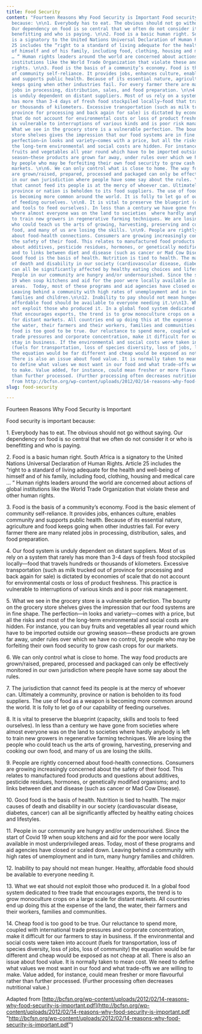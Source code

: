 ```yaml
---
title: Food Security
content: "Fourteen Reasons Why Food Security is Important Food security is important
  because: \n\n1. Everybody has to eat. The obvious should not go without saying.
  Our dependency on food is so central that we often do not consider it or who is
  benefitting and who is paying. \n\n2. Food is a basic human right. South Africa
  is a signatory to the United Nations Universal Declaration of Human Rights. Article
  25 includes the “right to a standard of living adequate for the health and well-being
  of himself and of his family, including food, clothing, housing and medical care
  … “ Human rights leaders around the world are concerned about actions of global
  institutions like the World Trade Organization that violate these and other human
  rights. \n\n3. Food is the basis of a community’s economy. Food is the basic element
  of community self-reliance. It provides jobs, enhances culture, enables community
  and supports public health. Because of its essential nature, agriculture and food
  keeps going when other industries fail. For every farmer there are many related
  jobs in processing, distribution, sales, and food preparation. \n\n4. Our food system
  is unduly dependent on distant suppliers. Most of us rely on a system that rarely
  has more than 3-4 days of fresh food stockpiled locally—food that travels hundreds
  or thousands of kilometers. Excessive transportation (such as milk trucked out of
  province for processing and back again for sale) is dictated by economies of scale
  that do not account for environmental costs or loss of product freshness. This practice
  is vulnerable to interruptions of various kinds and is poor risk management. \n\n5.
  What we see in the grocery store is a vulnerable perfection. The bounty on the grocery
  store shelves gives the impression that our food systems are in fine shape. The
  perfection—in looks and variety—comes with a price, but all the risks and most of
  the long-term environmental and social costs are hidden. For instance, you can buy
  fruits and vegetables all year round which have to be imported outside our growing
  season—these products are grown far away, under rules over which we have no control,
  by people who may be forfeiting their own food security to grow cash crops for our
  markets. \n\n6. We can only control what is close to home. The way food products
  are grown/raised, prepared, processed and packaged can only be effectively monitored
  in our own jurisdiction where people have some say about the rules. \n\n7. The jurisdiction
  that cannot feed its people is at the mercy of whoever can. Ultimately a community,
  province or nation is beholden to its food suppliers. The use of food as a weapon
  is becoming more common around the world. It is folly to let go of our capability
  of feeding ourselves. \n\n8. It is vital to preserve the blueprint (capacity, skills
  and tools to feed ourselves). In less than a century we have gone from societies
  where almost everyone was on the land to societies  where hardly anybody is left
  to train new growers in regenerative farming techniques. We are losing the people
  who could teach us the arts of growing, harvesting, preserving and cooking our own
  food, and many of us are losing the skills. \n\n9. People are rightly concerned
  about food-health connections. Consumers are growing increasingly concerned about
  the safety of their food. This relates to manufactured food products and questions
  about additives, pesticide residues, hormones, or genetically modified organisms;
  and to links between diet and disease (such as cancer or Mad Cow Disease). \n\n10.
  Good food is the basis of health. Nutrition is tied to health. The major causes
  of death and disability in our society (cardiovascular disease, diabetes, cancer)
  can all be significantly affected by healthy eating choices and lifestyles. \n\n11.
  People in our community are hungry and/or undernourished. Since the start of Covid
  19 when soup kitchens and aid for the poor were locally available in most underprivileged
  areas.  Today, most of these programs and aid agencies have closed or scaled down.
  Leaving behind a community with high rates of unemployment and in turn, many hungry
  families and children.\n\n12. Inability to pay should not mean hunger. Healthy,
  affordable food should be available to everyone needing it.\n\n13. What we eat should
  not exploit those who produced it. In a global food system dedicated to free trade
  that encourages exports, the trend is to grow monoculture crops on a large scale
  for distant markets. All countries end up doing this at the expense of the land,
  the water, their farmers and their workers, families and communities. \n\n14. Cheap
  food is too good to be true. Our reluctance to spend more, coupled with international
  trade pressures and corporate concentration, make it difficult for our farmers to
  stay in business. If the environmental and social costs were taken into account
  (fuels for transportation, loss of species diversity, loss of jobs, loss of community)
  the equation would be far different and cheap would be exposed as not cheap at all.
  There is also an issue about food value. It is normally taken to mean cost. We need
  to define what values we most want in our food and what trade-offs we are willing
  to make. Value added, for instance, could mean fresher or more flavourful rather
  than further processed. (Further processing often decreases nutritional value.)\n\nAdaped
  from http://bcfsn.org/wp-content/uploads/2012/02/14-reasons-why-food-security-is-important.pdf "
slug: food-security

---
```

Fourteen Reasons Why Food Security is Important 

Food security is important because:

1\. Everybody has to eat. The obvious should not go without saying. Our dependency on food is so central that we often do not consider it or who is benefitting and who is paying.

2\. Food is a basic human right. South Africa is a signatory to the United Nations Universal Declaration of Human Rights. Article 25 includes the “right to a standard of living adequate for the health and well-being of himself and of his family, including food, clothing, housing and medical care … “ Human rights leaders around the world are concerned about actions of global institutions like the World Trade Organization that violate these and other human rights.

3\. Food is the basis of a community’s economy. Food is the basic element of community self-reliance. It provides jobs, enhances culture, enables community and supports public health. Because of its essential nature, agriculture and food keeps going when other industries fail. For every farmer there are many related jobs in processing, distribution, sales, and food preparation.

4\. Our food system is unduly dependent on distant suppliers. Most of us rely on a system that rarely has more than 3-4 days of fresh food stockpiled locally—food that travels hundreds or thousands of kilometers. Excessive transportation (such as milk trucked out of province for processing and back again for sale) is dictated by economies of scale that do not account for environmental costs or loss of product freshness. This practice is vulnerable to interruptions of various kinds and is poor risk management.

5\. What we see in the grocery store is a vulnerable perfection. The bounty on the grocery store shelves gives the impression that our food systems are in fine shape. The perfection—in looks and variety—comes with a price, but all the risks and most of the long-term environmental and social costs are hidden. For instance, you can buy fruits and vegetables all year round which have to be imported outside our growing season—these products are grown far away, under rules over which we have no control, by people who may be forfeiting their own food security to grow cash crops for our markets.

6\. We can only control what is close to home. The way food products are grown/raised, prepared, processed and packaged can only be effectively monitored in our own jurisdiction where people have some say about the rules.

7\. The jurisdiction that cannot feed its people is at the mercy of whoever can. Ultimately a community, province or nation is beholden to its food suppliers. The use of food as a weapon is becoming more common around the world. It is folly to let go of our capability of feeding ourselves.

8\. It is vital to preserve the blueprint (capacity, skills and tools to feed ourselves). In less than a century we have gone from societies where almost everyone was on the land to societies where hardly anybody is left to train new growers in regenerative farming techniques. We are losing the people who could teach us the arts of growing, harvesting, preserving and cooking our own food, and many of us are losing the skills.

9\. People are rightly concerned about food-health connections. Consumers are growing increasingly concerned about the safety of their food. This relates to manufactured food products and questions about additives, pesticide residues, hormones, or genetically modified organisms; and to links between diet and disease (such as cancer or Mad Cow Disease).

10\. Good food is the basis of health. Nutrition is tied to health. The major causes of death and disability in our society (cardiovascular disease, diabetes, cancer) can all be significantly affected by healthy eating choices and lifestyles.

11\. People in our community are hungry and/or undernourished. Since the start of Covid 19 when soup kitchens and aid for the poor were locally available in most underprivileged areas. Today, most of these programs and aid agencies have closed or scaled down. Leaving behind a community with high rates of unemployment and in turn, many hungry families and children.

12\. Inability to pay should not mean hunger. Healthy, affordable food should be available to everyone needing it.

13\. What we eat should not exploit those who produced it. In a global food system dedicated to free trade that encourages exports, the trend is to grow monoculture crops on a large scale for distant markets. All countries end up doing this at the expense of the land, the water, their farmers and their workers, families and communities.

14\. Cheap food is too good to be true. Our reluctance to spend more, coupled with international trade pressures and corporate concentration, make it difficult for our farmers to stay in business. If the environmental and social costs were taken into account (fuels for transportation, loss of species diversity, loss of jobs, loss of community) the equation would be far different and cheap would be exposed as not cheap at all. There is also an issue about food value. It is normally taken to mean cost. We need to define what values we most want in our food and what trade-offs we are willing to make. Value added, for instance, could mean fresher or more flavourful rather than further processed. (Further processing often decreases nutritional value.)

Adapted from [http://bcfsn.org/wp-content/uploads/2012/02/14-reasons-why-food-security-is-important.pdf](http://bcfsn.org/wp-content/uploads/2012/02/14-reasons-why-food-security-is-important.pdf "http://bcfsn.org/wp-content/uploads/2012/02/14-reasons-why-food-security-is-important.pdf")